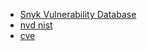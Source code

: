 - [Snyk Vulnerability Database](https://security.snyk.io/)
- [nvd nist](https://nvd.nist.gov/)
- [cve](https://www.cve.org/)
